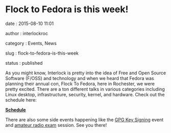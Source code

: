 Flock to Fedora is this week!
=============================

date
:   2015-08-10 11:01

author
:   interlockroc

category
:   Events, News

slug
:   flock-to-fedora-is-this-week

status
:   published

As you might know, Interlock is pretty into the idea of Free and Open
Source Software (F/OSS) and technology and when we heard that Fedora was
planning their annual con, Flock To Fedora, here in Rochester, we were
pretty excited. There are a ton different talks in various categories
including Linux desktop, infrastructure, security, kernel, and hardware.
Check out the schedule here:

**[Schedule](http://www.flocktofedora.net/schedule/)**

There are also some side events happening like the [GPG Key
Signing](http://sched.co/3rLh) event and [amateur radio
exam](http://sched.co/3rKW) session. See you there!
